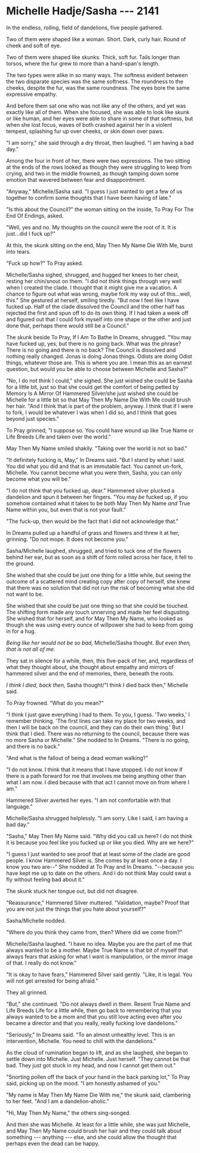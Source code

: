 # Michelle Hadje/Sasha --- 2141

In the endless, rolling, field of dandelions, five people gathered.

Two of them were shaped like a woman. Short. Dark, curly hair. Round of cheek and soft of eye.

Two of them were shaped like skunks. Thick, soft fur. Tails longer than torsos, where the fur grew to more than a hand-span's length.

The two types were alike in so many ways. The softness evident between the two disparate species was the same softness. The roundness to the cheeks, despite the fur, was the same roundness. The eyes bore the same expressive empathy.

And before them sat one who was not like any of the others, and yet was exactly like all of them. When she focused, she was able to look like skunk or like human, and her eyes were able to share in some of that softness, but when she lost focus, waves of both crashed against her in a violent tempest, splashing fur up over cheeks, or skin down over paws.

"I am sorry," she said through a dry throat, then laughed. "I am having a bad day."

Among the four in front of her, there were two expressions. The two sitting at the ends of the rows looked as though they were struggling to keep from crying, and two in the middle frowned, as though tamping down some emotion that wavered between fear and disappointment.

"Anyway," Michelle/Sasha said. "I guess I just wanted to get a few of us together to confirm some thoughts that I have been having of late."

"Is this about the Council?" the woman sitting on the inside, To Pray For The End Of Endings, asked.

"Well, yes and no. My thoughts on the council were the root of it. It is just...did I fuck up?"

At this, the skunk sitting on the end, May Then My Name Die With Me, burst into tears.

"Fuck up how?" To Pray asked.

Michelle/Sasha sighed, shrugged, and hugged her knees to her chest, resting her chin/snout on them. "I did not think things through very well when I created the clade. I thought that it might give me a vacation. A chance to figure out what was wrong, maybe fork my way out of this...well, this." She gestured at herself, smiling tiredly. "But now I feel like I have fucked up. Half of the clade dissolved the Council and the other half has rejected the first and spun off to do its own thing. If I had taken a week off and figured out that I could fork myself into one shape or the other and just done that, perhaps there would still be a Council."

The skunk beside To Pray, If I Am To Bathe In Dreams, shrugged. "You may have fucked up, yes, but there is no going back. What was the phrase? There is no going and there is no back? The Council is dissolved and nothing really changed. Jonas is doing Jonas things. Odists are doing Odist things, whatever those are. This is where you are. I mean this as an earnest question, but would you be able to choose between Michelle and Sasha?"

"No, I do not think I could," she sighed. She just wished she could be Sasha for a little bit, just so that she could get the comfort of being petted by Memory Is A Mirror Of Hammered Silver/she just wished she could be Michelle for a little bit so that May Then My Name Die With Me could brush her hair. "And I think that is part of the problem, anyway. I think that if I were to fork, I would be whatever I was when I did so, and I think that goes beyond just species."

To Pray grinned, "I suppose so. You could have wound up like True Name or Life Breeds Life and taken over the world."

May Then My Name smiled shakily. "Taking over the world is not so bad."

"It definitely fucking is, May," In Dreams said. "But I stand by what I said. You did what you did and that is an immutable fact. You cannot un-fork, Michelle. You cannot become what you were then, Sasha, you can only become what you will be."

"I do not think that you fucked up, dear." Hammered silver plucked a dandelion and spun it between her fingers. "You may *be* fucked up, if you somehow contained what it takes to be both May Then My Name *and* True Name within you, but even that is not your fault."

"The fuck-up, then would be the fact that I did not acknowledge that."

In Dreams pulled up a handful of grass and flowers and threw it at her, grinning. "Do not mope. It does not become you."

Sasha/Michelle laughed, shrugged, and tried to tuck one of the flowers behind her ear, but as soon as a shift of form rolled across her face, it fell to the ground.

She wished that she could be just one thing for a little while, but seeing the outcome of a scattered mind creating copy after copy of herself, she knew that there was no solution that did not run the risk of becoming what she did not want to be.

She wished that she could be just one thing so that she could be touched. The shifting form made any touch unnerving and made her feel disgusting. She wished that for herself, and for May Then My Name, who looked as though she was using every ounce of willpower she had to keep from going in for a hug.

*Being like her would not be so bad,* Michelle/Sasha thought. *But even then, that is not all of me.*

They sat in silence for a while, then, this five-pack of her, and, regardless of what they thought about, she thought about empathy and mirrors of hammered silver and the end of memories, there, beneath the roots.

*I think I died, back then,* Sasha thought/"I think I died back then," Michelle said.

To Pray frowned. "What do you mean?"

"I think I just gave everything I had to them. To you, I guess. 'Two weeks,' I remember thinking. 'The first lines can take my place for two weeks, and then I will be back on the council, and they can do their own thing.' But I think that I died. There was no returning to the council, because there was no more Sasha or Michelle." She nodded to In Dreams. "There is no going, and there is no back."

"And what is the fallout of being a dead woman walking?"

"I do not know. I think that it means that I have stopped. I do not know if there is a path forward for me that involves me being anything other than what I am now. I died because with that act I cannot move on from where I am."

Hammered Silver averted her eyes. "I am not comfortable with that language."

Michelle/Sasha shrugged helplessly. "I am sorry. Like I said, I am having a bad day."

"Sasha," May Then My Name said. "Why did you call us here? I do not think it is because you feel like you fucked up or like you died. Why are we here?"

"I guess I just wanted to see proof that at least some of the clade are good people. I know Hammered Silver is. She comes by at least once a day. I know you two are--" She nodded at To Pray and In Dreams. "--because you have kept me up to date on the others. And I do not think May could swat a fly without feeling bad about it."

The skunk stuck her tongue out, but did not disagree.

"Reassurance," Hammered Silver muttered. "Validation, maybe? Proof that you are not just the things that you hate about yourself?"

Sasha/Michelle nodded.

"Where do you think they came from, then? Where did we come from?"

Michelle/Sasha laughed. "I have no idea. Maybe you are the part of me that always wanted to be a mother. Maybe True Name is that bit of myself that always fears that asking for what I want is manipulation, or the mirror image of that. I really do not know."

"It is okay to have fears," Hammered Silver said gently. "Like, it is legal. You will not get arrested for being afraid."

They all grinned.

"But," she continued. "Do not always dwell in them. Resent True Name and Life Breeds Life for a little while, then go back to remembering that you always wanted to be a mom and that you still love acting even after you became a director and that you really, really fucking love dandelions."

"Seriously," In Dreams said. "To an almost unhealthy level. This is an intervention, Michelle. You need to chill with the dandelions."

As the cloud of rumination began to lift, and as she laughed, she began to settle down into Michelle. Just Michelle. Just herself. "They cannot be that bad. They just got stuck in my head, and now I cannot get them out."

"Snorting pollen off the back of your hand in the back parking lot," To Pray said, picking up on the mood. "I am honestly ashamed of you."

"My name is May Then My Name Die With me," the skunk said, clambering to her feet. "And I am a dandelion-aholic."

"Hi, May Then My Name," the others sing-songed.

And then she was Michelle. At least for a little while, she was just Michelle, and May Then My Name could brush her hair and they could talk about something --- anything --- else, and she could allow the thought that perhaps even the dead can be happy.
